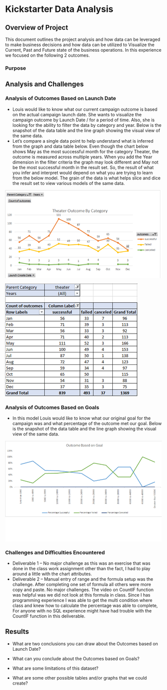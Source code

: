 # Kickstarter Data Analysis
## Overview of Project
This document outlines the project analysis and how data can be leveraged to make business decisions and how data can be utilized to Visualize the Current, Past and Future state of the business operations. In this experience we focused on the following 2 outcomes.

### Purpose

## Analysis and Challenges
### Analysis of Outcomes Based on Launch Date
* Louis would like to know what our current campaign outcome is based on the actual campaign launch date. She wants to visualize the campaign outcome by Launch Date / for a period of time. Also, she is looking for the ability to filter the data by category and year. Below is the snapshot of the data table and the line graph showing the visual view of the same data. 
* Let’s compare a single data point to help understand what is inferred from the graph and data table below. Even though the chart below shows May as the most successful month for the category Theater, the outcome is measured across multiple years. When you add the Year dimension in the filter criteria the graph may look different and May not be the most successful month in the result set. So, the result of what you infer and interpret would depend on what you are trying to learn from the below model. The grain of the data is what helps slice and dice the result set to view various models of the same data.

![OutcomesBasedOnLaunchDateANDCategory](/Resources/Theater_Outcome_Vs_Launch.png)

![GraphVsDataviewAnalysis](/Resources/LaunchDate_Analysis.png)

### Analysis of Outcomes Based on Goals
* In this model Louis would like to know what our original goal for the campaign was and what percentage of the outcome met our goal. Below is the snapshot of the data table and the line graph showing the visual view of the same data. 

![OutcomesBasedOnLaunchDateANDCategory](/Resources/Outcomes_Vs_Goals.png)

### Challenges and Difficulties Encountered
* Deliverable 1 – No major challenge as this was an exercise that was done in the class work assignment other than the fact, I had to play around a little with the chart attributes.
* Deliverable 2 – Manual entry of range and the formula setup was the challenge. After completing one set of formula all others were more copy and paste. No major challenges. The video on CountIF function was helpful was we did not look at this formula in class. Since I has programming experience I was able to get the multi condition where class and knew how to calculate the percentage was able to complete, For anyone with no SQL experience might have had trouble with the CountIF function in this deliverable.

## Results

- What are two conclusions you can draw about the Outcomes based on Launch Date?

- What can you conclude about the Outcomes based on Goals?

- What are some limitations of this dataset?

- What are some other possible tables and/or graphs that we could create?

